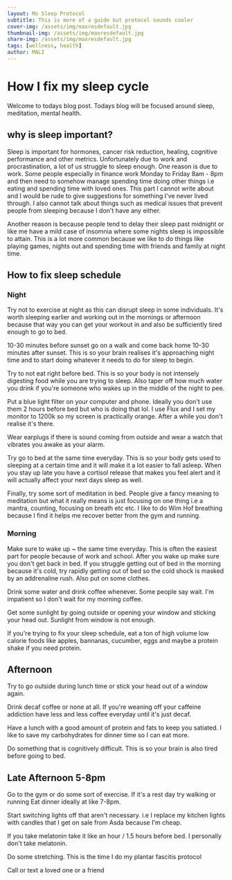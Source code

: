 ```yaml
---
layout: Mo Sleep Protocol 
subtitle: This is more of a guide but protocol sounds cooler
cover-img: /assets/img/maxresdefault.jpg
thumbnail-img: /assets/img/maxresdefault.jpg
share-img: /assets/img/maxresdefault.jpg
tags: [wellness, health]
author: MALI
---
```

# How I fix my sleep cycle
Welcome to todays blog post. Todays blog will be focused around sleep, meditation, mental health.

## why is sleep important?
Sleep is important for hormones, cancer risk reduction, healing, cognitive performance and other metrics. Unfortunately due to work and procrastination, a lot of us struggle to sleep enough. One reason is due to work. Some people especially in finance work Monday to Friday 8am - 8pm and then need to somehow manage spending time doing other things i.e eating and spending time with loved ones. This part I cannot write about and I would be rude to give suggestions for something I've never lived through. I also cannot talk about things such as medical issues that prevent people from sleeping because I don't have any either.

Another reason is because people tend to delay their sleep past midnight or like me have a mild case of insomnia where some nights sleep is impossible to attain. This is a lot more common because we like to do things like playing games, nights out and spending time with friends and family at night time. 

## How to fix sleep schedule

### Night 
Try not to exercise at night as this can disrupt sleep in some individuals. It's worth sleeping earlier and working out in the mornings or afternoon because that way you can get your workout in and also be sufficiently tired enough to go to bed.

10-30 minutes before sunset go on a walk and come back home 10-30 minutes after sunset. This is so your brain realises it's approaching night time and to start doing whatever it needs to do for sleep to begin. 

Try to not eat right before bed. This is so your body is not intensely digesting food while you are trying to sleep. Also taper off how much water you drink if you're someone who wakes up in the middle of the night to pee.

Put a blue light filter on your computer and phone. Ideally you don't use them 2 hours before bed but who is doing that lol. I use Flux and I set my monitor to 1200k so my screen is practically orange. After a while you don't realise it's there. 

Wear earplugs if there is sound coming from outside and wear a watch that vibrates you awake as your alarm. 

Try go to bed at the same time everyday. This is so your body gets used to sleeping at a certain time and it will make it a lot easier to fall asleep. When you stay up late you have a cortisol release that makes you feel alert and it will actually affect your next days sleep as well. 

Finally, try some sort of meditation in bed. People give a fancy meaning to meditation but what it really means is just focusing on one thing i.e a mantra, counting, focusing on breath etc etc. I like to do Wim Hof breathing because I find it helps me recover better from the gym and running. 

### Morning 

Make sure to wake up ~ the same time everyday. This is often the easiest part for people because of work and school. After you wake up make sure you don't get back in bed. If you struggle getting out of bed in the morning because it's cold, try rapidly getting out of bed so the cold shock is masked by an addrenaline rush. Also put on some clothes.

Drink some water and drink coffee whenever. Some people say wait. I'm impatient so I don't wait for my morning coffee. 

Get some sunlight by going outside or opening your window and sticking your head out. Sunlight from window is not enough. 

If you're trying to fix your sleep schedule, eat a ton of high volume low calorie foods like apples, bannanas, cucumber, eggs and maybe a protein shake if you need protein. 

## Afternoon
Try to go outside during lunch time or stick your head out of a window again. 

Drink decaf coffee or none at all. If you're weaning off your caffeine addiction have less and less coffee everyday until it's just decaf. 

Have a lunch with a good amount of protein and fats to keep you satiated. I like to save my carbohydrates for dinner time so I can eat more.  

Do something that is cognitively difficult. This is so your brain is also tired before going to bed. 

## Late Afternoon 5-8pm
Go to the gym or do some sort of exercise. If it's a rest day try walking or running
Eat dinner ideally at like 7-8pm. 

Start switching lights off that aren't necessary. i.e I replace my kitchen lights with candles that I get on sale from Asda because I'm cheap.

If you take melatonin take it like an hour / 1.5 hours before bed. I personally don't take melatonin.

Do some stretching. This is the time I do my plantar fascitis protocol 

Call or text a loved one or a friend 

